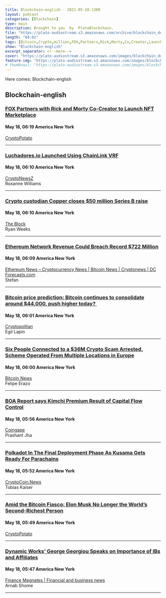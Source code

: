 ```yaml
---
title: Blockchain-english - 2021-05-18-1300
layout: podcast
categories: [Blockchain]
type: main
description: Brought to you  by  PlatoBlockchain.
file: "https://plato-audiostream.s3.amazonaws.com/archive/blockchain_dev_en-2021-05-18-1300.mp3" 
length: "04:01"
tags: [Bitcoin,Crypto,million,FOX,Partners,Rick,Morty,Co,Creator,Launch,NFT,Marketplace,]
show: "Blockchain-english"
excerpt_separator: <!--more-->
cover: "https://plato-audiostream.s3.amazonaws.com/images/blockchain_dev_en-2021-05-18-1300.png"
feature-img: "https://plato-audiostream.s3.amazonaws.com/images/blockchain_dev_en-2021-05-18-1300.png"
# thumbnail: "https://plato-audiostream.s3.amazonaws.com/images/blockchain_dev_en-2021-05-18-1300_t.png"
---
```


Here comes: Blockchain-english
<!--more-->
## Blockchain-english



### [FOX Partners with Rick and Morty Co-Creator to Launch NFT Marketplace](https://cryptopotato.com/fox-partners-with-rick-and-morty-co-creator-to-launch-nft-marketplace/)

#### May 18, 06:19 America New York

[CryptoPotato](https://cryptopotato.com/fox-partners-with-rick-and-morty-co-creator-to-launch-nft-marketplace/)  
  

----  


### [Luchadores.io Launched Using ChainLink VRF](https://www.cryptonewsz.com/luchadores-io-launched-using-chainlink-vrf/)

#### May 18, 06:10 America New York

[CryptoNewsZ](https://www.cryptonewsz.com/luchadores-io-launched-using-chainlink-vrf/)  
Roxanne Williams  

----  


### [Crypto custodian Copper closes $50 million Series B raise](https://www.theblockcrypto.com/linked/105168/crypto-custodian-copper-closes-50-million-series-b-raise?utm_source=rss&utm_medium=rss)

#### May 18, 06:10 America New York

[The Block](https://www.theblockcrypto.com/linked/105168/crypto-custodian-copper-closes-50-million-series-b-raise?utm_source=rss&utm_medium=rss)  
Ryan Weeks  

----  


### [Ethereum Network Revenue Could Breach Record $722 Million](https://www.dcforecasts.com/ethereum-news/ethereum-network-revenue-could-breach-record-722-million/)

#### May 18, 06:09 America New York

[Ethereum News – Cryptocurrency News | Bitcoin News | Cryptonews | DC Forecasts.com](https://www.dcforecasts.com/ethereum-news/ethereum-network-revenue-could-breach-record-722-million/)  
Stefan  

----  


### [Bitcoin price prediction: Bitcoin continues to consolidate around $44,000, push higher today? ](https://www.cryptopolitan.com/bitcoin-price-prediction-2021-05-18/)

#### May 18, 06:01 America New York

[Cryptopolitan](https://www.cryptopolitan.com/bitcoin-price-prediction-2021-05-18/)  
Egil Lapin  

----  


### [Six People Connected to a $36M Crypto Scam Arrested, Scheme Operated From Multiple Locations in Europe](https://news.bitcoin.com/six-people-connected-to-a-36m-crypto-scam-arrested-scheme-operated-from-multiple-locations-in-europe/)

#### May 18, 06:00 America New York

[Bitcoin News](https://news.bitcoin.com/six-people-connected-to-a-36m-crypto-scam-arrested-scheme-operated-from-multiple-locations-in-europe/)  
Felipe Erazo  

----  


### [BOA Report says Kimchi Premium Result of Capital Flow Control](https://coingape.com/boa-report-says-kimchi-premium-result-of-capital-flow-control/)

#### May 18, 05:56 America New York

[Coingape](https://coingape.com/boa-report-says-kimchi-premium-result-of-capital-flow-control/)  
Prashant Jha  

----  


### [Polkadot In The Final Deployment Phase As Kusama Gets Ready For Parachains](https://cryptocoin.news/news/polkadot-in-the-final-deployment-phase-as-kusama-gets-ready-for-parachains-54027/?utm_source=rss&utm_medium=rss&utm_campaign=polkadot-in-the-final-deployment-phase-as-kusama-gets-ready-for-parachains)

#### May 18, 05:52 America New York

[CryptoCoin.News](https://cryptocoin.news/news/polkadot-in-the-final-deployment-phase-as-kusama-gets-ready-for-parachains-54027/?utm_source=rss&utm_medium=rss&utm_campaign=polkadot-in-the-final-deployment-phase-as-kusama-gets-ready-for-parachains)  
Tobias Kaiser  

----  


### [Amid the Bitcoin Fiasco: Elon Musk No Longer the World’s Second-Richest Person](https://cryptopotato.com/amid-the-bitcoin-fiasco-elon-musk-no-longer-the-worlds-second-richest-person/)

#### May 18, 05:49 America New York

[CryptoPotato](https://cryptopotato.com/amid-the-bitcoin-fiasco-elon-musk-no-longer-the-worlds-second-richest-person/)  
  

----  


### [Dynamic Works’ George Georgiou Speaks on Importance of IBs and Affiliates](https://www.financemagnates.com/forex/technology/dynamic-works-george-georgiou-speaks-on-importance-of-ibs-and-affiliates/)

#### May 18, 05:47 America New York

[Finance Magnates | Financial and business news](https://www.financemagnates.com/forex/technology/dynamic-works-george-georgiou-speaks-on-importance-of-ibs-and-affiliates/)  
Arnab Shome  

----  
  